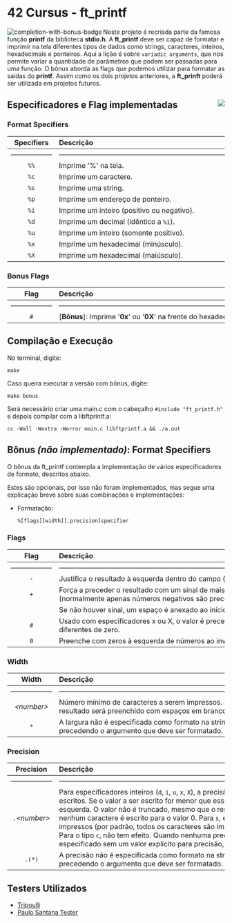 # 42 Cursus - ft_printf

<img src="https://game.42sp.org.br/static/assets/achievements/ft_printfm.png" alt="completion-with-bonus-badge" align="left">

Neste projeto é recriada parte da famosa função **printf** da biblioteca **stdio.h**. A **ft_printf** deve ser capaz de formatar e imprimir na tela diferentes tipos de dados como strings, caracteres, inteiros, hexadecimais e ponteiros. Aqui a lição é sobre `variadic arguments`, que nos permite variar a quantidade de parâmetros que podem ser passadas para uma função. O bônus aborda as flags que podemos utilizar para formatar as saídas do **printf**. Assim como os dois projetos anteriores, a **ft_prinft** poderá ser utilizada em projetos futuros.

## Especificadores e Flag implementadas <img src="https://img.shields.io/badge/GRADE-102%2F100-green" align="right">

### Format Specifiers

| Specifiers | Descrição |
|:---:|:---|
|——————|———————————————————————————————————————————————————|
| `%%` | Imprime '%' na tela. |
| `%c` | Imprime um caractere. |
| `%s` | Imprime uma string. |
| `%p` | Imprime um endereço de ponteiro. |
| `%i` | Imprime um inteiro (positivo ou negativo). |
| `%d` | Imprime um decimal (idêntico a `%i`). |
| `%u` | Imprime um inteiro (somente positivo). |
| `%x` | Imprime um hexadecimal (minúsculo). |
| `%X` | Imprime um hexadecimal (maiúsculo). |

### Bonus Flags

| Flag | Descrição |
|:---:|:---|
|——————|———————————————————————————————————————————————————|
| `#` | \[**Bônus**]: Imprime '**0x**' ou '**0X**' na frente do hexadecimal quando usado com `%x` ou  `%X`, respectivamente. |

## Compilação e Execução

No terminal, digite:

```
make
```

Caso queira executar a versão com bônus, digite:

```
make bonus
```

Será necessário criar uma main.c com o cabeçalho `#include "ft_printf.h"` e depois compilar com a libftprintf.a:

```
cc -Wall -Wextra -Werror main.c libftprintf.a && ./a.out
```

## Bônus *(não implementado)*: Format Specifiers

O bônus da ft_printf contempla a implementação de vários especificadores de formato, descritos abaixo.

Estes são opcionais, por isso não foram implementados, mas segue uma explicação breve sobre suas combinações e implementações:

- Formatação:

	```
	%[flags][width][.precision]specifier
	```

### Flags

| Flag | Descrição |
|:---:|:---|
|——————|———————————————————————————————————————————————————|
| `-` | Justifica o resultado à esquerda dentro do campo (é justificado à direita por padrão). |
| `+` | Força a preceder o resultado com um sinal de mais ou menos (+ ou -), mesmo para números positivos (normalmente apenas números negativos são precedidos por um sinal). |
| ` ` | Se não houver sinal, um espaço é anexado ao início do resultado. |
| `#` | Usado com especificadores x ou X, o valor é precedido por 0x ou 0X, respectivamente, para valores diferentes de zero. |
| `0` | Preenche com zeros à esquerda de números ao invés de espaços. |

### Width

| Width | Descrição |
|:---:|:---|
|——————|———————————————————————————————————————————————————|
| *\<number>* | Número mínimo de caracteres a serem impressos. Se o valor a ser impresso for menor que esse número, o resultado será preenchido com espaços em branco. O valor não é truncado mesmo se o resultado for maior. |
| `*` | A largura não é especificada como formato na string, mas como um argumento de valor inteiro adicional precedendo o argumento que deve ser formatado. |

### Precision

| Precision | Descrição |
|:---:|:---|
|——————|———————————————————————————————————————————————————|
| `.`*\<number>* | Para especificadores inteiros (`d`, `i`, `u`, `x`, `X`), a precisão especifica o número mínimo de dígitos a serem escritos. Se o valor a ser escrito for menor que esse número, o resultado será preenchido com zeros à esquerda. O valor não é truncado, mesmo que o resultado seja mais longo. Uma precisão de 0 significa que nenhum caractere é escrito para o valor 0. Para `s`, este é o número máximo de caracteres a serem impressos (por padrão, todos os caracteres são impressos até que o caractere nulo final seja encontrado). Para o tipo `c`, não tem efeito. Quando nenhuma precisão é especificada, o padrão é 1. Se o período for especificado sem um valor explícito para precisão, 0 será assumido. |
| `.(*)` | A precisão não é especificada como formato na string, mas como um argumento de valor inteiro adicional precedendo o argumento que deve ser formatado. |

## Testers Utilizados

- [Tripoulli](https://github.com/Tripouille/printfTester)
- [Paulo Santana Tester](https://github.com/paulo-santana/ft_printf_tester)
